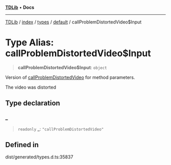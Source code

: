 [**TDLib**](../../../../../../README.md) • **Docs**

***

[TDLib](../../../../../../modules.md) / [index](../../../../../README.md) / [types](../../../README.md) / [default](../README.md) / callProblemDistortedVideo$Input

# Type Alias: callProblemDistortedVideo$Input

> **callProblemDistortedVideo$Input**: `object`

Version of [callProblemDistortedVideo](callProblemDistortedVideo.md) for method parameters.

The video was distorted

## Type declaration

### \_

> `readonly` **\_**: `"callProblemDistortedVideo"`

## Defined in

dist/generated/types.d.ts:35837
